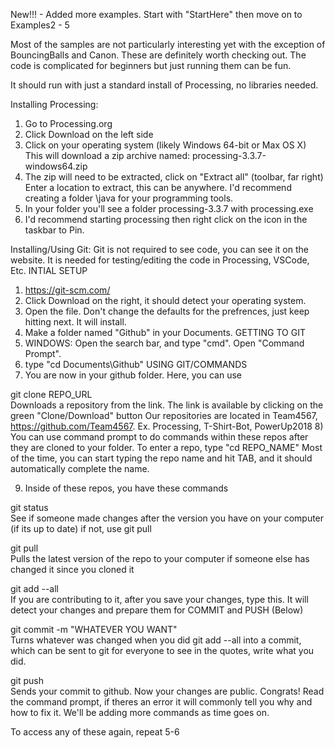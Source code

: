 New!!! - Added more examples.
Start with "StartHere" then move on to Examples2 - 5
 

Most of the samples are not particularly interesting yet with the exception of BouncingBalls and Canon.
These are definitely worth checking out.
The code is complicated for beginners but just running them can be fun.


It should run with just a standard install of Processing, no libraries needed.



Installing Processing:

1) Go to Processing.org
2) Click Download on the left side
3) Click on your operating system (likely Windows 64-bit or Max OS X)
   This will download a zip archive named: processing-3.3.7-windows64.zip
4) The zip will need to be extracted, click on "Extract all" (toolbar, far right)
   Enter a location to extract, this can be anywhere.
   I'd recommend creating a folder \java for your programming tools.
5) In your folder you'll see a folder processing-3.3.7 with processing.exe
6) I'd recommend starting processing then right click on the icon in the taskbar to Pin.

Installing/Using Git:
Git is not required to see code, you can see it on the website. It is needed for testing/editing the code in Processing, VSCode, Etc.
INTIAL SETUP
1) https://git-scm.com/
2) Click Download on the right, it should detect your operating system.
3) Open the file. Don't change the defaults for the prefrences, just keep hitting next. It will install.
4) Make a folder named "Github" in your Documents.
GETTING TO GIT
5) WINDOWS: Open the search bar, and type "cmd". Open "Command Prompt".
6) type "cd Documents\Github"
USING GIT/COMMANDS
7) You are now in your github folder. Here, you can use
  
  git clone REPO_URL          
  Downloads a repository from the link. The link is available by clicking on the green "Clone/Download" button
  Our repositories are located in Team4567, https://github.com/Team4567. Ex. Processing, T-Shirt-Bot, PowerUp2018
8) You can use command prompt to do commands within these repos after they are cloned to your folder. 
  To enter a repo, type "cd REPO_NAME"
   Most of the time, you can start typing the repo name and hit TAB, and it should automatically complete the name.

9) Inside of these repos, you have these commands

  git status                  
  See if someone made changes after the version you have on your computer (if its up to date) if not, use git pull
  
  git pull                    
  Pulls the latest version of the repo to your computer if someone else has changed it since you cloned it
  
  git add --all               
  If you are contributing to it, after you save your changes, type this. It will detect your changes and prepare them for COMMIT and PUSH (Below)
  
  git commit -m "WHATEVER YOU WANT"                   
  Turns whatever was changed when you did git add --all into a commit, which can be                                                       sent to git for everyone to see in the quotes, write what you did.
  
  git push                    
  Sends your commit to github. Now your changes are public. Congrats!
  Read the command prompt, if theres an error it will commonly tell you why and how to fix it.
  We'll be adding more commands as time goes on. 
  
  To access any of these again, repeat 5-6
